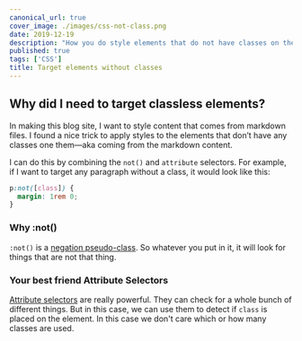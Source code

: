 ```yaml
---
canonical_url: true
cover_image: ./images/css-not-class.png
date: 2019-12-19
description: "How you do style elements that do not have classes on them? :not() comes to the rescue."
published: true
tags: ['CSS']
title: Target elements without classes
---
```


## Why did I need to target classless elements?

In making this blog site, I want to style content that comes from markdown files. I found a nice trick to apply styles to the elements that don’t have any classes one them—aka coming from the markdown content.

I can do this by combining the `not()` and `attribute` selectors. For example, if I want to target any paragraph without a class, it would look like this:

```css
p:not([class]) {
  margin: 1rem 0;
}
```


### Why :not()

`:not()` is a [negation pseudo-class](https://developer.mozilla.org/en-US/docs/Web/CSS/:not). So whatever you put in it, it will look for things that are not that thing.

### Your best friend Attribute Selectors

[Attribute selectors](https://developer.mozilla.org/en-US/docs/Web/CSS/Attribute_selectors) are really powerful. They can check for a whole bunch of different things. But in this case, we can use them to detect if `class` is placed on the element. In this case we don't care which or how many classes are used.
